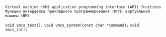```Virtual machine (VM) application programming interface (API) functions```<br>
```Функции интерфейса прикладного программирования (ИПП) виртуальной машины (ВМ)```

```void vmcs_test();```
```void vmcs_system(const char *command);```
```void vmcs_ln();```
